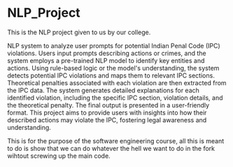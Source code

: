 # NLP_Project
This is the NLP project given to us by our college.

NLP system to analyze user prompts for potential Indian Penal Code (IPC) violations. Users input prompts describing actions or crimes, and the system employs a pre-trained NLP model to identify key entities and actions. Using rule-based logic or the model's understanding, the system detects potential IPC violations and maps them to relevant IPC sections. Theoretical penalties associated with each violation are then extracted from the IPC data. The system generates detailed explanations for each identified violation, including the specific IPC section, violation details, and the theoretical penalty. The final output is presented in a user-friendly format. This project aims to provide users with insights into how their described actions may violate the IPC, fostering legal awareness and understanding.

This is for the purpose of the software engineering course, all this is meant to do is show that we can do whatever the hell we want to do in the fork wihtout screwing up the main code.
